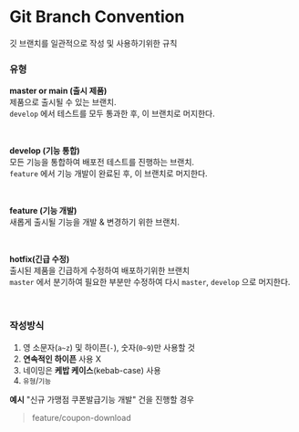 # Git Branch Convention
깃 브랜치를 일관적으로 작성 및 사용하기위한 규칙

### 유형
**master or main (출시 제품)**  
제품으로 출시될 수 있는 브랜치.  
`develop` 에서 테스트를 모두 통과한 후, 이 브랜치로 머지한다.

<br>

**develop (기능 통합)**  
모든 기능을 통합하여 배포전 테스트를 진행하는 브랜치.  
`feature` 에서 기능 개발이 완료된 후, 이 브랜치로 머지한다.

<br>

**feature (기능 개발)**  
새롭게 출시될 기능을 개발 & 변경하기 위한 브랜치.

<br>

**hotfix(긴급 수정)**  
출시된 제품을 긴급하게 수정하여 배포하기위한 브랜치  
`master` 에서 분기하여 필요한 부분만 수정하여 다시 `master`, `develop` 으로 머지한다.

<br>


### 작성방식  
1. 영 소문자(`a~z`) 및 하이픈(`-`), 숫자(`0~9`)만 사용할 것
2. **연속적인 하이픈** 사용 X
3. 네이밍은 **케밥 케이스**(kebab-case) 사용
4. `유형`/`기능`

**예시** 
"신규 가맹점 쿠폰발급기능 개발" 건을 진행할 경우
> feature/coupon-download

